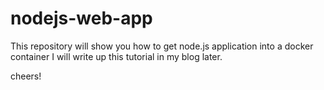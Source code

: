 # nodejs-web-app
This repository will show you how to get node.js application into a docker container
I will write up this tutorial in my blog later.

cheers!

